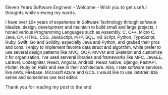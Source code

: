 Eleven Years Software Engineer - Welcome - Wish you to get useful thoughts while viewing my words.

<span style="font-family:Arial">I have over 10+ years of experience in Software Technology through software idealize, design, development and maintain to build small and large projects. I honed various Programming Languages such as Assembly, C, C++, Micro C, Java, C#, HTML, CSS, JavaScript, PHP, SQL, VB Script, Python, TypeScript, Ruby, Swift, Go and Solidity, especially Java and Python, and grabed their pros and cons. I enjoy to implement favorite data struct and algorithm, while prefer to use several design patterns like MVC, OOP, MVVM and Skeleton and customize it for organization. I've used serveral libraries and frameworks like MFC, JavaEE, Laravel, CodeIgniter, React, Angular, Android, React Native, Django, FastAPI, Flutter, Ruby on Rails and see in their architecture. Also, I rate software services, like AWS, Firebase, Microsoft Azure and GCS. I would like to use JetBrain IDE series and sometimes use text editor. </span>

Thank you for reading my post to the end.

